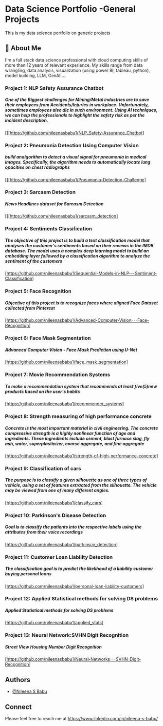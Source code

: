 
# Data Science Portfolio -General Projects

This is my data science portfolio on generic projects


## 🚀 About Me
I'm a full stack data science professional with cloud computing skills of more than 12 years of relevant experience. My skills range from data wrangling, data analysis, visualization (using power BI, tableau, python), model building, LLM, GenAI.....
### Project 1: NLP Safety Assurance Chatbot

##### One of the Biggest challenges for Mining/Metal industries are to save their employees from Accidents/Injuries in workplace. Unfortunately, sometimes employees also die in such environment. Using AI techniques, we can help the professionals to highlight the safety risk as per the incident description.

[][https://github.com/nileenasbabu1/NLP_Safety-Assurance_Chatbot]
### Project 2: Pneumonia Detection Using Computer Vision

##### build analgorithm to detect a visual signal for pneumonia in medical images. Specifically, the algorithm needs to automatically locate lung opacities on chest radiographs

[][https://github.com/nileenasbabu1/Pneumonia-Detection-Challenge]
### Project 3: Sarcasm Detection

##### News Headlines dataset for Sarcasm Detection

[][https://github.com/nileenasbabu1/sarcasm_detection]
### Project 4: Sentiments Classification

##### The objective of this project is to build a text classification model that analyses the customer's sentiments based on their reviews in the IMDB database. The model uses a complex deep learning model to build an embedding layer followed by a classification algorithm to analyze the sentiment of the customers

[https://github.com/nileenasbabu1/Sequential-Models-in-NLP---Sentiment-Classification]
### Project 5: Face Recognition

##### Objective of this project is to recognize faces where aligned Face Dataset collected from Pinterest

[https://github.com/nileenasbabu1/Advanced-Computer-Vision---Face-Recognition]
### Project 6: Face Mask Segmentation

##### Advanced Computer Vision - Face Mask Prediction using U-Net

[https://github.com/nileenasbabu1/face_mask_segmentation]
### Project 7: Movie Recommendation Systems

##### To make a recommendation system that recommends at least five(5)new products based on the user's habits

[https://github.com/nileenasbabu1/recommender_systems]
### Project 8: Strength measuring of high performance concrete

##### Concrete is the most important material in civil engineering. The concrete compressive strength is a highly nonlinear function of age and ingredients. These ingredients include cement, blast furnace slag, fly ash, water, superplasticizer, coarse aggregate, and fine aggregate

[https://github.com/nileenasbabu1/strength-of-high-performance-concrete]
### Project 9: Classification of cars

##### The purpose is to classify a given silhouette as one of three types of vehicle, using a set of features extracted from the silhouette. The vehicle may be viewed from one of many different angles.

[https://github.com/nileenasbabu1/classify_cars]
### Project 10: Parkinson's Disease Detection

##### Goal is to classify the patients into the respective labels using the attributes from their voice recordings

[https://github.com/nileenasbabu1/parkinson_detection]
### Project 11: Customer Loan Liability Detection

##### The classification goal is to predict the likelihood of a liability customer buying personal loans

[https://github.com/nileenasbabu1/personal-loan-liability-customers]
### Project 12: Applied Statistical methods for solving DS problems

##### Applied Statistical methods for solving DS problems

[https://github.com/nileenasbabu1/applied_stats]
### Project 13: Neural Network:SVHN Digit Recognition

##### Street View Housing Number Digit Recognition

[https://github.com/nileenasbabu1/Neural-Networks---SVHN-Digit-Recognition]
## Authors

- [@Nileena S Babu](https://www.github.com/nileenasbabu1)


## Connect

Please feel free to reach me at https://www.linkedin.com/in/nileena-s-babu/

